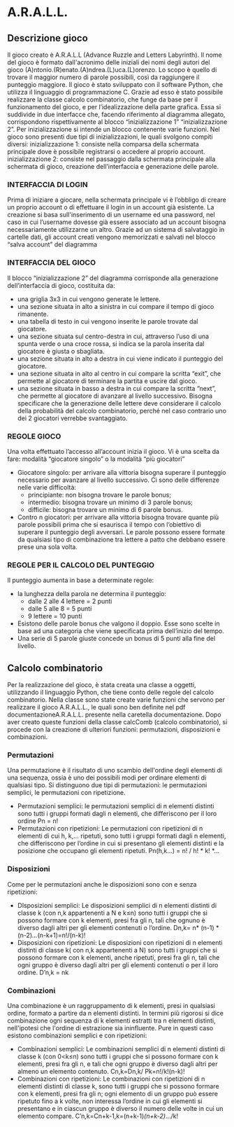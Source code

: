 # A.R.A.L.L.

## Descrizione gioco
Il gioco creato è A.R.A.L.L (Advance Ruzzle and Letters Labyrinth).
Il nome del gioco è formato dall'acronimo delle iniziali dei nomi degli autori del gioco (A)ntonio.(R)enato.(A)ndrea.(L)uca.(L)orenzo. 
Lo scopo è quello di trovare il maggior numero di parole possibili, così da raggiungere il punteggio maggiore. Il gioco è stato sviluppato con il software Python, che utilizza il linguaggio di programmazione C. Grazie ad esso è stato possibile realizzare la classe calcolo combinatorio, che funge da base per il funzionamento del gioco, e per l’idealizzazione della parte grafica. Essa si suddivide in due interfacce che, facendo riferimento al diagramma allegato, corrispondono rispettivamente al blocco “inizializzazione 1” “inizializzazione 2”.
Per inizializzazione si intende un blocco contenente varie funzioni. Nel gioco sono presenti due tipi di inizializzazioni, le quali svolgono compiti diversi:
inizializzazione 1: consiste nella comparsa della schermata principale dove è possibile registrarsi o accedere al proprio account.
inizializzazione 2: consiste nel passaggio dalla schermata principale alla schermata di gioco, creazione dell’interfaccia e generazione delle parole.


### INTERFACCIA DI LOGIN
Prima di iniziare a giocare, nella schermata principale vi è l’obbligo di creare un proprio account o di effettuare il login in un account già esistente. La creazione si basa sull'inserimento di un username ed una password, nel caso in cui l’username dovesse già essere associato ad un account bisogna necessariamente utilizzarne un altro. Grazie ad un sistema di salvataggio in cartelle dati, gli account creati vengono memorizzati e salvati nel blocco “salva account” del diagramma


### INTERFACCIA DEL GIOCO
Il blocco “inizializzazione 2” del diagramma corrisponde alla generazione dell’interfaccia di gioco, costituita da:
* una griglia 3x3 in cui vengono generate le lettere.
* una sezione situata in alto a sinistra in cui compare il tempo di gioco rimanente.
* una tabella di testo in cui vengono inserite le parole trovate dal giocatore.
* una sezione situata sul centro-destra in cui, attraverso l’uso di una spunta verde o una croce rossa, si indica se la parola inserita dal giocatore è giusta o sbagliata.
* una sezione situata in alto a destra in cui viene indicato il punteggio del giocatore.
* una sezione situata in alto al centro in cui compare la scritta “exit”, che permette al giocatore di terminare la partita e uscire dal gioco.
* una sezione situata in basso a destra in cui compare la scritta “next”, che permette al giocatore di avanzare al livello successivo.
Bisogna specificare che la generazione delle lettere deve considerare il calcolo della probabilità del calcolo combinatorio, perché nel caso contrario uno dei 2 giocatori verrebbe svantaggiato.  

 
### REGOLE GIOCO
Una volta effettuato l’accesso all’account inizia il gioco.
Vi è una scelta da fare: modalità “giocatore singolo” o la modalità “più giocatori” 
* Giocatore singolo: per arrivare alla vittoria bisogna superare il punteggio necessario per avanzare al livello successivo. Ci sono delle differenze nelle varie difficoltà:
   * principiante: non bisogna trovare le parole bonus;
   * intermedio: bisogna trovare un minimo di 3 parole bonus;
   * difficile: bisogna trovare un minimo di 6 parole bonus.
* Contro n giocatori: per arrivare alla vittoria bisogna trovare quante più parole possibili prima che si esaurisca il tempo con l’obiettivo di superare il punteggio degli avversari.
Le parole possono essere formate da qualsiasi tipo di combinazione tra lettere a patto che debbano essere prese una sola volta.


### REGOLE PER IL CALCOLO DEL PUNTEGGIO
 Il punteggio aumenta in base a determinate regole: 
* la lunghezza della parola ne determina il punteggio:
   * dalle 2 alle 4 lettere = 2 punti
   * dalle 5 alle 8 = 5 punti
   * 9 lettere = 10 punti
* Esistono delle parole bonus che valgono il doppio. Esse sono scelte in base ad una categoria che viene specificata prima dell’inizio del tempo.
* Una serie di 5 parole giuste concede un bonus di 5 punti alla fine del livello.

## Calcolo combinatorio 
Per la realizzazione del gioco, è stata creata una classe a oggetti, utilizzando il linguaggio Python, che tiene conto delle regole del calcolo combinatorio. Nella classe sono state create varie funzioni che servono per realizzare il gioco A.R.A.L.L., le quali sono ben definite nel pdf documentazioneA.R.A.L.L. presente nella caretella documentazione. Dopo aver creato queste funzioni della classe calcComb (calcolo combinatorio), si procede con la creazione di ulteriori funzioni: permutazioni, disposizioni e combinazioni.


### Permutazioni
Una permutazione è il risultato di uno scambio dell'ordine degli elementi di una sequenza, ossia è uno dei possibili modi per ordinare elementi di qualsiasi tipo. Si distinguono due tipi di permutazioni: le permutazioni semplici, le permutazioni con ripetizione.
* Permutazioni semplici: le permutazioni semplici di n elementi distinti sono tutti i gruppi formati dagli n elementi, che differiscono per il loro ordine Pn = n!
* Permutazioni con ripetizioni: Le permutazioni con ripetizioni di n elementi di cui h, k,... ripetuti, sono tutti i gruppi formati  dagli n elementi, che differiscono per l’ordine in cui si presentano gli elementi distinti e la posizione che occupano gli elementi ripetuti. Pn(h,k…) = n! /  h! * k! *…


### Disposizioni
Come per le permutazioni anche le disposizioni sono con e senza ripetizioni:
* DIsposizioni semplici: Le disposizioni semplici di n elementi distinti di classe k (con n,k appartenenti a N e k≤n) sono tutti i gruppi che si possono formare con k elementi, presi fra gli n, tali che ognuno è diverso dagli altri per gli elementi contenuti o l’ordine. Dn,k= n* (n-1) * (n-2)*...*(n-k+1)=n!/(n-k)!
* Disposizioni con ripetizioni: Le disposizioni con ripetizioni di n elementi distinti di classe k( con n,k appartenenti a N) sono tutti i gruppi che si possono formare con k elementi, anche ripetuti, presi fra gli n, tali che ogni gruppo è diverso dagli altri per gli elementi contenuti o per il loro ordine. D’n,k = nk


### Combinazioni
Una combinazione è un raggruppamento di k elementi, presi in qualsiasi ordine, formato a partire da n elementi distinti. In termini più rigorosi si dice combinazione ogni sequenza di k elementi estratti tra  n elementi distinti, nell'ipotesi che l'ordine di estrazione sia ininfluente. Pure in questi caso esistono combinazioni semplici e con ripetizioni:
* Combinazioni semplici: Le combinazioni semplici di n elementi distinti di classe k (con 0<k≤n) sono tutti i gruppi che si possono formare con k elementi, presi fra gli n, e tali che ogni gruppo è diverso dagli altri per almeno un elemento contenuto. Cn,k=Dn,k/ Pk=n!/k!(n-k)!
* Combinazioni con ripetizioni:  Le combinazioni con ripetizioni di n elementi distinti di classe k, sono tutti i gruppi che si possono formare con k elementi, presi fra gli n; ogni elemento di un gruppo può essere ripetuto fino a k volte, non interessa l’ordine in cui gli elementi si presentano e in ciascun gruppo è diverso il numero delle volte in cui un elemento compare. C’n,k=Cn+k-1,k=(n+k-1)*(n+k-2)*.../k!
